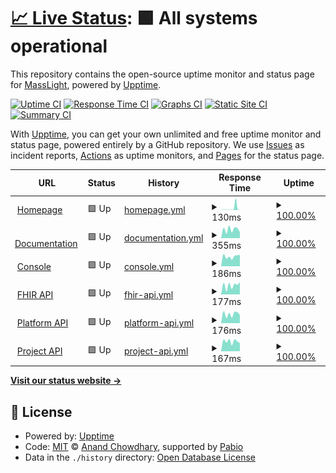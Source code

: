 # [📈 Live Status](https://masslight.github.io/upptime): <!--live status--> **🟩 All systems operational**

This repository contains the open-source uptime monitor and status page for [MassLight](https://masslight.github.io/upptime), powered by [Upptime](https://github.com/upptime/upptime).

[![Uptime CI](https://github.com/masslight/upptime/workflows/Uptime%20CI/badge.svg)](https://github.com/masslight/upptime/actions?query=workflow%3A%22Uptime+CI%22)
[![Response Time CI](https://github.com/masslight/upptime/workflows/Response%20Time%20CI/badge.svg)](https://github.com/masslight/upptime/actions?query=workflow%3A%22Response+Time+CI%22)
[![Graphs CI](https://github.com/masslight/upptime/workflows/Graphs%20CI/badge.svg)](https://github.com/masslight/upptime/actions?query=workflow%3A%22Graphs+CI%22)
[![Static Site CI](https://github.com/masslight/upptime/workflows/Static%20Site%20CI/badge.svg)](https://github.com/masslight/upptime/actions?query=workflow%3A%22Static+Site+CI%22)
[![Summary CI](https://github.com/masslight/upptime/workflows/Summary%20CI/badge.svg)](https://github.com/masslight/upptime/actions?query=workflow%3A%22Summary+CI%22)

With [Upptime](https://upptime.js.org), you can get your own unlimited and free uptime monitor and status page, powered entirely by a GitHub repository. We use [Issues](https://github.com/masslight/upptime/issues) as incident reports, [Actions](https://github.com/masslight/upptime/actions) as uptime monitors, and [Pages](https://masslight.github.io/upptime) for the status page.

<!--start: status pages-->
<!-- This summary is generated by Upptime (https://github.com/upptime/upptime) -->
<!-- Do not edit this manually, your changes will be overwritten -->
<!-- prettier-ignore -->
| URL | Status | History | Response Time | Uptime |
| --- | ------ | ------- | ------------- | ------ |
| <img alt="" src="https://icons.duckduckgo.com/ip3/www.zapehr.com.ico" height="13"> [Homepage](https://www.zapehr.com) | 🟩 Up | [homepage.yml](https://github.com/masslight/upptime/commits/HEAD/history/homepage.yml) | <details><summary><img alt="Response time graph" src="./graphs/homepage/response-time-week.png" height="20"> 130ms</summary><br><a href="https://masslight.github.io/upptime/history/homepage"><img alt="Response time 130" src="https://img.shields.io/endpoint?url=https%3A%2F%2Fraw.githubusercontent.com%2Fmasslight%2Fupptime%2FHEAD%2Fapi%2Fhomepage%2Fresponse-time.json"></a><br><a href="https://masslight.github.io/upptime/history/homepage"><img alt="24-hour response time 130" src="https://img.shields.io/endpoint?url=https%3A%2F%2Fraw.githubusercontent.com%2Fmasslight%2Fupptime%2FHEAD%2Fapi%2Fhomepage%2Fresponse-time-day.json"></a><br><a href="https://masslight.github.io/upptime/history/homepage"><img alt="7-day response time 130" src="https://img.shields.io/endpoint?url=https%3A%2F%2Fraw.githubusercontent.com%2Fmasslight%2Fupptime%2FHEAD%2Fapi%2Fhomepage%2Fresponse-time-week.json"></a><br><a href="https://masslight.github.io/upptime/history/homepage"><img alt="30-day response time 130" src="https://img.shields.io/endpoint?url=https%3A%2F%2Fraw.githubusercontent.com%2Fmasslight%2Fupptime%2FHEAD%2Fapi%2Fhomepage%2Fresponse-time-month.json"></a><br><a href="https://masslight.github.io/upptime/history/homepage"><img alt="1-year response time 130" src="https://img.shields.io/endpoint?url=https%3A%2F%2Fraw.githubusercontent.com%2Fmasslight%2Fupptime%2FHEAD%2Fapi%2Fhomepage%2Fresponse-time-year.json"></a></details> | <details><summary><a href="https://masslight.github.io/upptime/history/homepage">100.00%</a></summary><a href="https://masslight.github.io/upptime/history/homepage"><img alt="All-time uptime 100.00%" src="https://img.shields.io/endpoint?url=https%3A%2F%2Fraw.githubusercontent.com%2Fmasslight%2Fupptime%2FHEAD%2Fapi%2Fhomepage%2Fuptime.json"></a><br><a href="https://masslight.github.io/upptime/history/homepage"><img alt="24-hour uptime 100.00%" src="https://img.shields.io/endpoint?url=https%3A%2F%2Fraw.githubusercontent.com%2Fmasslight%2Fupptime%2FHEAD%2Fapi%2Fhomepage%2Fuptime-day.json"></a><br><a href="https://masslight.github.io/upptime/history/homepage"><img alt="7-day uptime 100.00%" src="https://img.shields.io/endpoint?url=https%3A%2F%2Fraw.githubusercontent.com%2Fmasslight%2Fupptime%2FHEAD%2Fapi%2Fhomepage%2Fuptime-week.json"></a><br><a href="https://masslight.github.io/upptime/history/homepage"><img alt="30-day uptime 100.00%" src="https://img.shields.io/endpoint?url=https%3A%2F%2Fraw.githubusercontent.com%2Fmasslight%2Fupptime%2FHEAD%2Fapi%2Fhomepage%2Fuptime-month.json"></a><br><a href="https://masslight.github.io/upptime/history/homepage"><img alt="1-year uptime 100.00%" src="https://img.shields.io/endpoint?url=https%3A%2F%2Fraw.githubusercontent.com%2Fmasslight%2Fupptime%2FHEAD%2Fapi%2Fhomepage%2Fuptime-year.json"></a></details>
| <img alt="" src="https://icons.duckduckgo.com/ip3/docs.zapehr.com.ico" height="13"> [Documentation](https://docs.zapehr.com) | 🟩 Up | [documentation.yml](https://github.com/masslight/upptime/commits/HEAD/history/documentation.yml) | <details><summary><img alt="Response time graph" src="./graphs/documentation/response-time-week.png" height="20"> 355ms</summary><br><a href="https://masslight.github.io/upptime/history/documentation"><img alt="Response time 355" src="https://img.shields.io/endpoint?url=https%3A%2F%2Fraw.githubusercontent.com%2Fmasslight%2Fupptime%2FHEAD%2Fapi%2Fdocumentation%2Fresponse-time.json"></a><br><a href="https://masslight.github.io/upptime/history/documentation"><img alt="24-hour response time 355" src="https://img.shields.io/endpoint?url=https%3A%2F%2Fraw.githubusercontent.com%2Fmasslight%2Fupptime%2FHEAD%2Fapi%2Fdocumentation%2Fresponse-time-day.json"></a><br><a href="https://masslight.github.io/upptime/history/documentation"><img alt="7-day response time 355" src="https://img.shields.io/endpoint?url=https%3A%2F%2Fraw.githubusercontent.com%2Fmasslight%2Fupptime%2FHEAD%2Fapi%2Fdocumentation%2Fresponse-time-week.json"></a><br><a href="https://masslight.github.io/upptime/history/documentation"><img alt="30-day response time 355" src="https://img.shields.io/endpoint?url=https%3A%2F%2Fraw.githubusercontent.com%2Fmasslight%2Fupptime%2FHEAD%2Fapi%2Fdocumentation%2Fresponse-time-month.json"></a><br><a href="https://masslight.github.io/upptime/history/documentation"><img alt="1-year response time 355" src="https://img.shields.io/endpoint?url=https%3A%2F%2Fraw.githubusercontent.com%2Fmasslight%2Fupptime%2FHEAD%2Fapi%2Fdocumentation%2Fresponse-time-year.json"></a></details> | <details><summary><a href="https://masslight.github.io/upptime/history/documentation">100.00%</a></summary><a href="https://masslight.github.io/upptime/history/documentation"><img alt="All-time uptime 100.00%" src="https://img.shields.io/endpoint?url=https%3A%2F%2Fraw.githubusercontent.com%2Fmasslight%2Fupptime%2FHEAD%2Fapi%2Fdocumentation%2Fuptime.json"></a><br><a href="https://masslight.github.io/upptime/history/documentation"><img alt="24-hour uptime 100.00%" src="https://img.shields.io/endpoint?url=https%3A%2F%2Fraw.githubusercontent.com%2Fmasslight%2Fupptime%2FHEAD%2Fapi%2Fdocumentation%2Fuptime-day.json"></a><br><a href="https://masslight.github.io/upptime/history/documentation"><img alt="7-day uptime 100.00%" src="https://img.shields.io/endpoint?url=https%3A%2F%2Fraw.githubusercontent.com%2Fmasslight%2Fupptime%2FHEAD%2Fapi%2Fdocumentation%2Fuptime-week.json"></a><br><a href="https://masslight.github.io/upptime/history/documentation"><img alt="30-day uptime 100.00%" src="https://img.shields.io/endpoint?url=https%3A%2F%2Fraw.githubusercontent.com%2Fmasslight%2Fupptime%2FHEAD%2Fapi%2Fdocumentation%2Fuptime-month.json"></a><br><a href="https://masslight.github.io/upptime/history/documentation"><img alt="1-year uptime 100.00%" src="https://img.shields.io/endpoint?url=https%3A%2F%2Fraw.githubusercontent.com%2Fmasslight%2Fupptime%2FHEAD%2Fapi%2Fdocumentation%2Fuptime-year.json"></a></details>
| <img alt="" src="https://icons.duckduckgo.com/ip3/console.zapehr.com.ico" height="13"> [Console](https://console.zapehr.com) | 🟩 Up | [console.yml](https://github.com/masslight/upptime/commits/HEAD/history/console.yml) | <details><summary><img alt="Response time graph" src="./graphs/console/response-time-week.png" height="20"> 186ms</summary><br><a href="https://masslight.github.io/upptime/history/console"><img alt="Response time 186" src="https://img.shields.io/endpoint?url=https%3A%2F%2Fraw.githubusercontent.com%2Fmasslight%2Fupptime%2FHEAD%2Fapi%2Fconsole%2Fresponse-time.json"></a><br><a href="https://masslight.github.io/upptime/history/console"><img alt="24-hour response time 186" src="https://img.shields.io/endpoint?url=https%3A%2F%2Fraw.githubusercontent.com%2Fmasslight%2Fupptime%2FHEAD%2Fapi%2Fconsole%2Fresponse-time-day.json"></a><br><a href="https://masslight.github.io/upptime/history/console"><img alt="7-day response time 186" src="https://img.shields.io/endpoint?url=https%3A%2F%2Fraw.githubusercontent.com%2Fmasslight%2Fupptime%2FHEAD%2Fapi%2Fconsole%2Fresponse-time-week.json"></a><br><a href="https://masslight.github.io/upptime/history/console"><img alt="30-day response time 186" src="https://img.shields.io/endpoint?url=https%3A%2F%2Fraw.githubusercontent.com%2Fmasslight%2Fupptime%2FHEAD%2Fapi%2Fconsole%2Fresponse-time-month.json"></a><br><a href="https://masslight.github.io/upptime/history/console"><img alt="1-year response time 186" src="https://img.shields.io/endpoint?url=https%3A%2F%2Fraw.githubusercontent.com%2Fmasslight%2Fupptime%2FHEAD%2Fapi%2Fconsole%2Fresponse-time-year.json"></a></details> | <details><summary><a href="https://masslight.github.io/upptime/history/console">100.00%</a></summary><a href="https://masslight.github.io/upptime/history/console"><img alt="All-time uptime 100.00%" src="https://img.shields.io/endpoint?url=https%3A%2F%2Fraw.githubusercontent.com%2Fmasslight%2Fupptime%2FHEAD%2Fapi%2Fconsole%2Fuptime.json"></a><br><a href="https://masslight.github.io/upptime/history/console"><img alt="24-hour uptime 100.00%" src="https://img.shields.io/endpoint?url=https%3A%2F%2Fraw.githubusercontent.com%2Fmasslight%2Fupptime%2FHEAD%2Fapi%2Fconsole%2Fuptime-day.json"></a><br><a href="https://masslight.github.io/upptime/history/console"><img alt="7-day uptime 100.00%" src="https://img.shields.io/endpoint?url=https%3A%2F%2Fraw.githubusercontent.com%2Fmasslight%2Fupptime%2FHEAD%2Fapi%2Fconsole%2Fuptime-week.json"></a><br><a href="https://masslight.github.io/upptime/history/console"><img alt="30-day uptime 100.00%" src="https://img.shields.io/endpoint?url=https%3A%2F%2Fraw.githubusercontent.com%2Fmasslight%2Fupptime%2FHEAD%2Fapi%2Fconsole%2Fuptime-month.json"></a><br><a href="https://masslight.github.io/upptime/history/console"><img alt="1-year uptime 100.00%" src="https://img.shields.io/endpoint?url=https%3A%2F%2Fraw.githubusercontent.com%2Fmasslight%2Fupptime%2FHEAD%2Fapi%2Fconsole%2Fuptime-year.json"></a></details>
| <img alt="" src="https://icons.duckduckgo.com/ip3/fhir-api.zapehr.com.ico" height="13"> [FHIR API](https://fhir-api.zapehr.com/version) | 🟩 Up | [fhir-api.yml](https://github.com/masslight/upptime/commits/HEAD/history/fhir-api.yml) | <details><summary><img alt="Response time graph" src="./graphs/fhir-api/response-time-week.png" height="20"> 177ms</summary><br><a href="https://masslight.github.io/upptime/history/fhir-api"><img alt="Response time 177" src="https://img.shields.io/endpoint?url=https%3A%2F%2Fraw.githubusercontent.com%2Fmasslight%2Fupptime%2FHEAD%2Fapi%2Ffhir-api%2Fresponse-time.json"></a><br><a href="https://masslight.github.io/upptime/history/fhir-api"><img alt="24-hour response time 177" src="https://img.shields.io/endpoint?url=https%3A%2F%2Fraw.githubusercontent.com%2Fmasslight%2Fupptime%2FHEAD%2Fapi%2Ffhir-api%2Fresponse-time-day.json"></a><br><a href="https://masslight.github.io/upptime/history/fhir-api"><img alt="7-day response time 177" src="https://img.shields.io/endpoint?url=https%3A%2F%2Fraw.githubusercontent.com%2Fmasslight%2Fupptime%2FHEAD%2Fapi%2Ffhir-api%2Fresponse-time-week.json"></a><br><a href="https://masslight.github.io/upptime/history/fhir-api"><img alt="30-day response time 177" src="https://img.shields.io/endpoint?url=https%3A%2F%2Fraw.githubusercontent.com%2Fmasslight%2Fupptime%2FHEAD%2Fapi%2Ffhir-api%2Fresponse-time-month.json"></a><br><a href="https://masslight.github.io/upptime/history/fhir-api"><img alt="1-year response time 177" src="https://img.shields.io/endpoint?url=https%3A%2F%2Fraw.githubusercontent.com%2Fmasslight%2Fupptime%2FHEAD%2Fapi%2Ffhir-api%2Fresponse-time-year.json"></a></details> | <details><summary><a href="https://masslight.github.io/upptime/history/fhir-api">100.00%</a></summary><a href="https://masslight.github.io/upptime/history/fhir-api"><img alt="All-time uptime 100.00%" src="https://img.shields.io/endpoint?url=https%3A%2F%2Fraw.githubusercontent.com%2Fmasslight%2Fupptime%2FHEAD%2Fapi%2Ffhir-api%2Fuptime.json"></a><br><a href="https://masslight.github.io/upptime/history/fhir-api"><img alt="24-hour uptime 100.00%" src="https://img.shields.io/endpoint?url=https%3A%2F%2Fraw.githubusercontent.com%2Fmasslight%2Fupptime%2FHEAD%2Fapi%2Ffhir-api%2Fuptime-day.json"></a><br><a href="https://masslight.github.io/upptime/history/fhir-api"><img alt="7-day uptime 100.00%" src="https://img.shields.io/endpoint?url=https%3A%2F%2Fraw.githubusercontent.com%2Fmasslight%2Fupptime%2FHEAD%2Fapi%2Ffhir-api%2Fuptime-week.json"></a><br><a href="https://masslight.github.io/upptime/history/fhir-api"><img alt="30-day uptime 100.00%" src="https://img.shields.io/endpoint?url=https%3A%2F%2Fraw.githubusercontent.com%2Fmasslight%2Fupptime%2FHEAD%2Fapi%2Ffhir-api%2Fuptime-month.json"></a><br><a href="https://masslight.github.io/upptime/history/fhir-api"><img alt="1-year uptime 100.00%" src="https://img.shields.io/endpoint?url=https%3A%2F%2Fraw.githubusercontent.com%2Fmasslight%2Fupptime%2FHEAD%2Fapi%2Ffhir-api%2Fuptime-year.json"></a></details>
| <img alt="" src="https://icons.duckduckgo.com/ip3/platform-api.zapehr.com.ico" height="13"> [Platform API](https://platform-api.zapehr.com/v1/version) | 🟩 Up | [platform-api.yml](https://github.com/masslight/upptime/commits/HEAD/history/platform-api.yml) | <details><summary><img alt="Response time graph" src="./graphs/platform-api/response-time-week.png" height="20"> 176ms</summary><br><a href="https://masslight.github.io/upptime/history/platform-api"><img alt="Response time 176" src="https://img.shields.io/endpoint?url=https%3A%2F%2Fraw.githubusercontent.com%2Fmasslight%2Fupptime%2FHEAD%2Fapi%2Fplatform-api%2Fresponse-time.json"></a><br><a href="https://masslight.github.io/upptime/history/platform-api"><img alt="24-hour response time 176" src="https://img.shields.io/endpoint?url=https%3A%2F%2Fraw.githubusercontent.com%2Fmasslight%2Fupptime%2FHEAD%2Fapi%2Fplatform-api%2Fresponse-time-day.json"></a><br><a href="https://masslight.github.io/upptime/history/platform-api"><img alt="7-day response time 176" src="https://img.shields.io/endpoint?url=https%3A%2F%2Fraw.githubusercontent.com%2Fmasslight%2Fupptime%2FHEAD%2Fapi%2Fplatform-api%2Fresponse-time-week.json"></a><br><a href="https://masslight.github.io/upptime/history/platform-api"><img alt="30-day response time 176" src="https://img.shields.io/endpoint?url=https%3A%2F%2Fraw.githubusercontent.com%2Fmasslight%2Fupptime%2FHEAD%2Fapi%2Fplatform-api%2Fresponse-time-month.json"></a><br><a href="https://masslight.github.io/upptime/history/platform-api"><img alt="1-year response time 176" src="https://img.shields.io/endpoint?url=https%3A%2F%2Fraw.githubusercontent.com%2Fmasslight%2Fupptime%2FHEAD%2Fapi%2Fplatform-api%2Fresponse-time-year.json"></a></details> | <details><summary><a href="https://masslight.github.io/upptime/history/platform-api">100.00%</a></summary><a href="https://masslight.github.io/upptime/history/platform-api"><img alt="All-time uptime 100.00%" src="https://img.shields.io/endpoint?url=https%3A%2F%2Fraw.githubusercontent.com%2Fmasslight%2Fupptime%2FHEAD%2Fapi%2Fplatform-api%2Fuptime.json"></a><br><a href="https://masslight.github.io/upptime/history/platform-api"><img alt="24-hour uptime 100.00%" src="https://img.shields.io/endpoint?url=https%3A%2F%2Fraw.githubusercontent.com%2Fmasslight%2Fupptime%2FHEAD%2Fapi%2Fplatform-api%2Fuptime-day.json"></a><br><a href="https://masslight.github.io/upptime/history/platform-api"><img alt="7-day uptime 100.00%" src="https://img.shields.io/endpoint?url=https%3A%2F%2Fraw.githubusercontent.com%2Fmasslight%2Fupptime%2FHEAD%2Fapi%2Fplatform-api%2Fuptime-week.json"></a><br><a href="https://masslight.github.io/upptime/history/platform-api"><img alt="30-day uptime 100.00%" src="https://img.shields.io/endpoint?url=https%3A%2F%2Fraw.githubusercontent.com%2Fmasslight%2Fupptime%2FHEAD%2Fapi%2Fplatform-api%2Fuptime-month.json"></a><br><a href="https://masslight.github.io/upptime/history/platform-api"><img alt="1-year uptime 100.00%" src="https://img.shields.io/endpoint?url=https%3A%2F%2Fraw.githubusercontent.com%2Fmasslight%2Fupptime%2FHEAD%2Fapi%2Fplatform-api%2Fuptime-year.json"></a></details>
| <img alt="" src="https://icons.duckduckgo.com/ip3/project-api.zapehr.com.ico" height="13"> [Project API](https://project-api.zapehr.com/v1/version) | 🟩 Up | [project-api.yml](https://github.com/masslight/upptime/commits/HEAD/history/project-api.yml) | <details><summary><img alt="Response time graph" src="./graphs/project-api/response-time-week.png" height="20"> 167ms</summary><br><a href="https://masslight.github.io/upptime/history/project-api"><img alt="Response time 167" src="https://img.shields.io/endpoint?url=https%3A%2F%2Fraw.githubusercontent.com%2Fmasslight%2Fupptime%2FHEAD%2Fapi%2Fproject-api%2Fresponse-time.json"></a><br><a href="https://masslight.github.io/upptime/history/project-api"><img alt="24-hour response time 167" src="https://img.shields.io/endpoint?url=https%3A%2F%2Fraw.githubusercontent.com%2Fmasslight%2Fupptime%2FHEAD%2Fapi%2Fproject-api%2Fresponse-time-day.json"></a><br><a href="https://masslight.github.io/upptime/history/project-api"><img alt="7-day response time 167" src="https://img.shields.io/endpoint?url=https%3A%2F%2Fraw.githubusercontent.com%2Fmasslight%2Fupptime%2FHEAD%2Fapi%2Fproject-api%2Fresponse-time-week.json"></a><br><a href="https://masslight.github.io/upptime/history/project-api"><img alt="30-day response time 167" src="https://img.shields.io/endpoint?url=https%3A%2F%2Fraw.githubusercontent.com%2Fmasslight%2Fupptime%2FHEAD%2Fapi%2Fproject-api%2Fresponse-time-month.json"></a><br><a href="https://masslight.github.io/upptime/history/project-api"><img alt="1-year response time 167" src="https://img.shields.io/endpoint?url=https%3A%2F%2Fraw.githubusercontent.com%2Fmasslight%2Fupptime%2FHEAD%2Fapi%2Fproject-api%2Fresponse-time-year.json"></a></details> | <details><summary><a href="https://masslight.github.io/upptime/history/project-api">100.00%</a></summary><a href="https://masslight.github.io/upptime/history/project-api"><img alt="All-time uptime 100.00%" src="https://img.shields.io/endpoint?url=https%3A%2F%2Fraw.githubusercontent.com%2Fmasslight%2Fupptime%2FHEAD%2Fapi%2Fproject-api%2Fuptime.json"></a><br><a href="https://masslight.github.io/upptime/history/project-api"><img alt="24-hour uptime 100.00%" src="https://img.shields.io/endpoint?url=https%3A%2F%2Fraw.githubusercontent.com%2Fmasslight%2Fupptime%2FHEAD%2Fapi%2Fproject-api%2Fuptime-day.json"></a><br><a href="https://masslight.github.io/upptime/history/project-api"><img alt="7-day uptime 100.00%" src="https://img.shields.io/endpoint?url=https%3A%2F%2Fraw.githubusercontent.com%2Fmasslight%2Fupptime%2FHEAD%2Fapi%2Fproject-api%2Fuptime-week.json"></a><br><a href="https://masslight.github.io/upptime/history/project-api"><img alt="30-day uptime 100.00%" src="https://img.shields.io/endpoint?url=https%3A%2F%2Fraw.githubusercontent.com%2Fmasslight%2Fupptime%2FHEAD%2Fapi%2Fproject-api%2Fuptime-month.json"></a><br><a href="https://masslight.github.io/upptime/history/project-api"><img alt="1-year uptime 100.00%" src="https://img.shields.io/endpoint?url=https%3A%2F%2Fraw.githubusercontent.com%2Fmasslight%2Fupptime%2FHEAD%2Fapi%2Fproject-api%2Fuptime-year.json"></a></details>

<!--end: status pages-->

[**Visit our status website →**](https://masslight.github.io/upptime)

## 📄 License

- Powered by: [Upptime](https://github.com/upptime/upptime)
- Code: [MIT](./LICENSE) © [Anand Chowdhary](https://anandchowdhary.com), supported by [Pabio](https://pabio.com)
- Data in the `./history` directory: [Open Database License](https://opendatacommons.org/licenses/odbl/1-0/)
